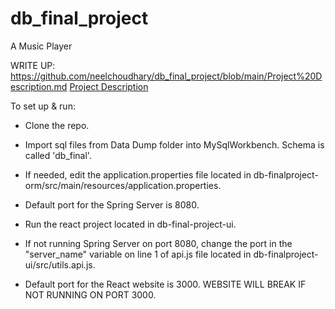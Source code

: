 # db_final_project
A Music Player

WRITE UP: https://github.com/neelchoudhary/db_final_project/blob/main/Project%20Description.md
[Project Description](https://github.com/neelchoudhary/db_final_project/blob/main/Project%20Description.md)

To set up & run: 
- Clone the repo.
- Import sql files from Data Dump folder into MySqlWorkbench. Schema is called 'db_final'.
- If needed, edit the application.properties file located in db-finalproject-orm/src/main/resources/application.properties.
- Default port for the Spring Server is 8080. 

- Run the react project located in db-final-project-ui. 
- If not running Spring Server on port 8080, change the port in the "server_name" variable on line 1 of api.js file located in db-finalproject-ui/src/utils.api.js.
- Default port for the React website is 3000. WEBSITE WILL BREAK IF NOT RUNNING ON PORT 3000.
